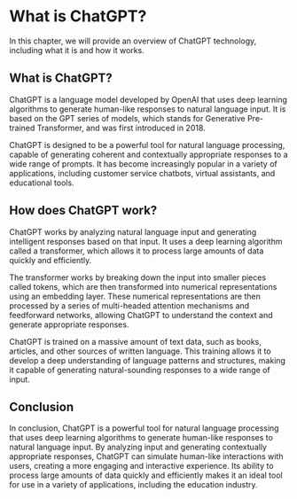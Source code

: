 What is ChatGPT?
==================================================

In this chapter, we will provide an overview of ChatGPT technology, including what it is and how it works.

What is ChatGPT?
----------------

ChatGPT is a language model developed by OpenAI that uses deep learning algorithms to generate human-like responses to natural language input. It is based on the GPT series of models, which stands for Generative Pre-trained Transformer, and was first introduced in 2018.

ChatGPT is designed to be a powerful tool for natural language processing, capable of generating coherent and contextually appropriate responses to a wide range of prompts. It has become increasingly popular in a variety of applications, including customer service chatbots, virtual assistants, and educational tools.

How does ChatGPT work?
----------------------

ChatGPT works by analyzing natural language input and generating intelligent responses based on that input. It uses a deep learning algorithm called a transformer, which allows it to process large amounts of data quickly and efficiently.

The transformer works by breaking down the input into smaller pieces called tokens, which are then transformed into numerical representations using an embedding layer. These numerical representations are then processed by a series of multi-headed attention mechanisms and feedforward networks, allowing ChatGPT to understand the context and generate appropriate responses.

ChatGPT is trained on a massive amount of text data, such as books, articles, and other sources of written language. This training allows it to develop a deep understanding of language patterns and structures, making it capable of generating natural-sounding responses to a wide range of input.

Conclusion
----------

In conclusion, ChatGPT is a powerful tool for natural language processing that uses deep learning algorithms to generate human-like responses to natural language input. By analyzing input and generating contextually appropriate responses, ChatGPT can simulate human-like interactions with users, creating a more engaging and interactive experience. Its ability to process large amounts of data quickly and efficiently makes it an ideal tool for use in a variety of applications, including the education industry.


